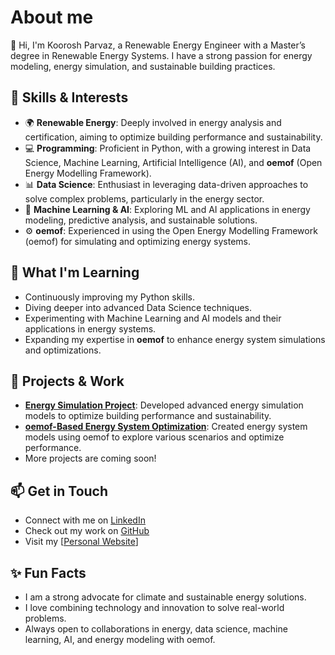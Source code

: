 # About me

👋 Hi, I'm Koorosh Parvaz, a Renewable Energy Engineer with a Master’s degree in Renewable Energy Systems. I have a strong passion for energy modeling, energy simulation, and sustainable building practices.

## 🔧 Skills & Interests

- 🌍 **Renewable Energy**: Deeply involved in energy analysis and certification, aiming to optimize building performance and sustainability.
- 💻 **Programming**: Proficient in Python, with a growing interest in Data Science, Machine Learning, Artificial Intelligence (AI), and **oemof** (Open Energy Modelling Framework).
- 📊 **Data Science**: Enthusiast in leveraging data-driven approaches to solve complex problems, particularly in the energy sector.
- 🧠 **Machine Learning & AI**: Exploring ML and AI applications in energy modeling, predictive analysis, and sustainable solutions.
- ⚙️ **oemof**: Experienced in using the Open Energy Modelling Framework (oemof) for simulating and optimizing energy systems.

## 🌱 What I'm Learning

- Continuously improving my Python skills.
- Diving deeper into advanced Data Science techniques.
- Experimenting with Machine Learning and AI models and their applications in energy systems.
- Expanding my expertise in **oemof** to enhance energy system simulations and optimizations.

## 🚀 Projects & Work

- **[Energy Simulation Project](#)**: Developed advanced energy simulation models to optimize building performance and sustainability.
- **[oemof-Based Energy System Optimization](#)**: Created energy system models using oemof to explore various scenarios and optimize performance.
- More projects are coming soon!

## 📫 Get in Touch

- Connect with me on [LinkedIn](https://www.linkedin.com/in/koorosh-parvaz/)
- Check out my work on [GitHub](https://github.com/koorosh-parvaz)
- Visit my [[Personal Website](https://kooroshparvaz.com/en/)]

## ✨ Fun Facts

- I am a strong advocate for climate and sustainable energy solutions.
- I love combining technology and innovation to solve real-world problems.
- Always open to collaborations in energy, data science, machine learning, AI, and energy modeling with oemof.


